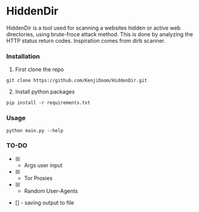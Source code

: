 # HiddenDir
HiddenDir is a tool used for scanning a websites hidden or active web directories, using brute-froce attack method.
This is done by analyzing the HTTP status return codes. Inspiration comes from dirb scanner.


### Installation
1. First clone the repo
```
git clone https://github.com/KenjiDoom/HiddenDir.git
```
2. Install python packages
```
pip install -r requirements.txt
```

### Usage
```
python main.py --help
```

### TO-DO
- [x] - Args user input
- [x] - Tor Proxies
- [x] - Random User-Agents
- [] - saving output to file
